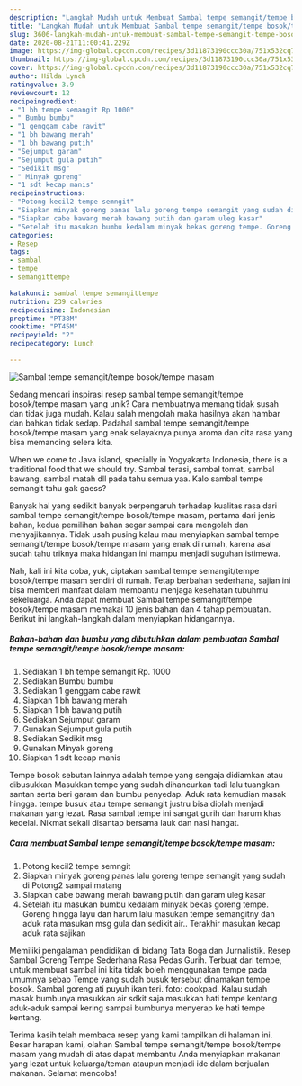 ```yaml
---
description: "Langkah Mudah untuk Membuat Sambal tempe semangit/tempe bosok/tempe masam Anti Gagal"
title: "Langkah Mudah untuk Membuat Sambal tempe semangit/tempe bosok/tempe masam Anti Gagal"
slug: 3606-langkah-mudah-untuk-membuat-sambal-tempe-semangit-tempe-bosok-tempe-masam-anti-gagal
date: 2020-08-21T11:00:41.229Z
image: https://img-global.cpcdn.com/recipes/3d11873190ccc30a/751x532cq70/sambal-tempe-semangittempe-bosoktempe-masam-foto-resep-utama.jpg
thumbnail: https://img-global.cpcdn.com/recipes/3d11873190ccc30a/751x532cq70/sambal-tempe-semangittempe-bosoktempe-masam-foto-resep-utama.jpg
cover: https://img-global.cpcdn.com/recipes/3d11873190ccc30a/751x532cq70/sambal-tempe-semangittempe-bosoktempe-masam-foto-resep-utama.jpg
author: Hilda Lynch
ratingvalue: 3.9
reviewcount: 12
recipeingredient:
- "1 bh tempe semangit Rp 1000"
- " Bumbu bumbu"
- "1 genggam cabe rawit"
- "1 bh bawang merah"
- "1 bh bawang putih"
- "Sejumput garam"
- "Sejumput gula putih"
- "Sedikit msg"
- " Minyak goreng"
- "1 sdt kecap manis"
recipeinstructions:
- "Potong kecil2 tempe semngit"
- "Siapkan minyak goreng panas lalu goreng tempe semangit yang sudah di Potong2 sampai matang"
- "Siapkan cabe bawang merah bawang putih dan garam uleg kasar"
- "Setelah itu masukan bumbu kedalam minyak bekas goreng tempe. Goreng hingga layu dan harum lalu masukan tempe semangitny dan aduk rata masukan msg gula dan sedikit air.. Terakhir masukan kecap aduk rata sajikan"
categories:
- Resep
tags:
- sambal
- tempe
- semangittempe

katakunci: sambal tempe semangittempe 
nutrition: 239 calories
recipecuisine: Indonesian
preptime: "PT38M"
cooktime: "PT45M"
recipeyield: "2"
recipecategory: Lunch

---
```



![Sambal tempe semangit/tempe bosok/tempe masam](https://img-global.cpcdn.com/recipes/3d11873190ccc30a/751x532cq70/sambal-tempe-semangittempe-bosoktempe-masam-foto-resep-utama.jpg)

Sedang mencari inspirasi resep sambal tempe semangit/tempe bosok/tempe masam yang unik? Cara membuatnya memang tidak susah dan tidak juga mudah. Kalau salah mengolah maka hasilnya akan hambar dan bahkan tidak sedap. Padahal sambal tempe semangit/tempe bosok/tempe masam yang enak selayaknya punya aroma dan cita rasa yang bisa memancing selera kita.

When we come to Java island, specially in Yogyakarta Indonesia, there is a traditional food that we should try. Sambal terasi, sambal tomat, sambal bawang, sambal matah dll pada tahu semua yaa. Kalo sambal tempe semangit tahu gak gaess?

Banyak hal yang sedikit banyak berpengaruh terhadap kualitas rasa dari sambal tempe semangit/tempe bosok/tempe masam, pertama dari jenis bahan, kedua pemilihan bahan segar sampai cara mengolah dan menyajikannya. Tidak usah pusing kalau mau menyiapkan sambal tempe semangit/tempe bosok/tempe masam yang enak di rumah, karena asal sudah tahu triknya maka hidangan ini mampu menjadi suguhan istimewa.


Nah, kali ini kita coba, yuk, ciptakan sambal tempe semangit/tempe bosok/tempe masam sendiri di rumah. Tetap berbahan sederhana, sajian ini bisa memberi manfaat dalam membantu menjaga kesehatan tubuhmu sekeluarga. Anda dapat membuat Sambal tempe semangit/tempe bosok/tempe masam memakai 10 jenis bahan dan 4 tahap pembuatan. Berikut ini langkah-langkah dalam menyiapkan hidangannya.

<!--inarticleads1-->

##### Bahan-bahan dan bumbu yang dibutuhkan dalam pembuatan Sambal tempe semangit/tempe bosok/tempe masam:

1. Sediakan 1 bh tempe semangit Rp. 1000
1. Sediakan  Bumbu bumbu
1. Sediakan 1 genggam cabe rawit
1. Siapkan 1 bh bawang merah
1. Siapkan 1 bh bawang putih
1. Sediakan Sejumput garam
1. Gunakan Sejumput gula putih
1. Sediakan Sedikit msg
1. Gunakan  Minyak goreng
1. Siapkan 1 sdt kecap manis


Tempe bosok sebutan lainnya adalah tempe yang sengaja didiamkan atau dibusukkan Masukkan tempe yang sudah dihancurkan tadi lalu tuangkan santan serta beri garam dan bumbu penyedap. Aduk rata kemudian masak hingga. tempe busuk atau tempe semangit justru bisa diolah menjadi makanan yang lezat. Rasa sambal tempe ini sangat gurih dan harum khas kedelai. Nikmat sekali disantap bersama lauk dan nasi hangat. 

<!--inarticleads2-->

##### Cara membuat Sambal tempe semangit/tempe bosok/tempe masam:

1. Potong kecil2 tempe semngit
1. Siapkan minyak goreng panas lalu goreng tempe semangit yang sudah di Potong2 sampai matang
1. Siapkan cabe bawang merah bawang putih dan garam uleg kasar
1. Setelah itu masukan bumbu kedalam minyak bekas goreng tempe. Goreng hingga layu dan harum lalu masukan tempe semangitny dan aduk rata masukan msg gula dan sedikit air.. Terakhir masukan kecap aduk rata sajikan


Memiliki pengalaman pendidikan di bidang Tata Boga dan Jurnalistik. Resep Sambal Goreng Tempe Sederhana Rasa Pedas Gurih. Terbuat dari tempe, untuk membuat sambal ini kita tidak boleh menggunakan tempe pada umumnya sebab Tempe yang sudah busuk tersebut dinamakan tempe bosok. Sambal goreng ati puyuh ikan teri. foto: cookpad. Kalau sudah masak bumbunya masukkan air sdkit saja masukkan hati tempe kentang aduk-aduk sampai kering sampai bumbunya menyerap ke hati tempe kentang. 

Terima kasih telah membaca resep yang kami tampilkan di halaman ini. Besar harapan kami, olahan Sambal tempe semangit/tempe bosok/tempe masam yang mudah di atas dapat membantu Anda menyiapkan makanan yang lezat untuk keluarga/teman ataupun menjadi ide dalam berjualan makanan. Selamat mencoba!
